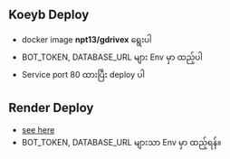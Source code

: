 ## Koeyb Deploy

- docker image **npt13/gdrivex** ရွေးပါ
- BOT_TOKEN, DATABASE_URL များ Env မှာ ထည့်ပါ
- Service port 80 ထားပြီး deploy ပါ

## Render Deploy 

- [see here](https://telegra.ph/DeployGcloneonRender-01-12)
- BOT_TOKEN, DATABASE_URL များသာ Env မှာ ထည့်ရန်။
